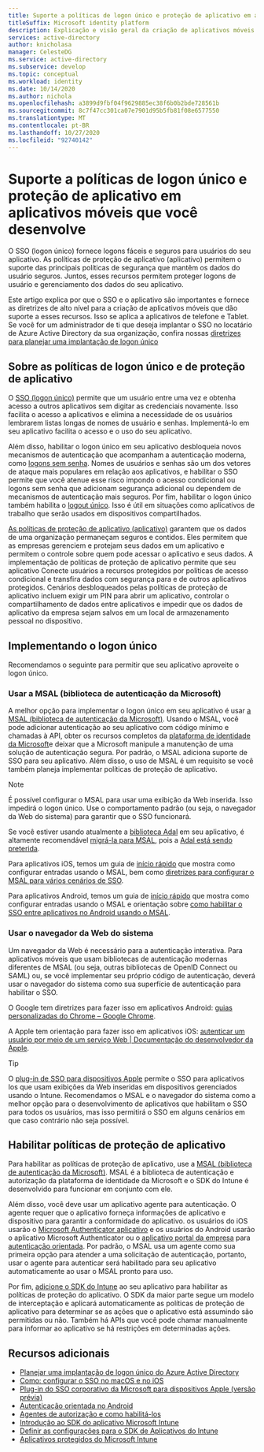 ```yaml
---
title: Suporte a políticas de logon único e proteção de aplicativo em aplicativos móveis que você desenvolve | Azure
titleSuffix: Microsoft identity platform
description: Explicação e visão geral da criação de aplicativos móveis que dão suporte a políticas de logon único e de proteção de aplicativo
services: active-directory
author: knicholasa
manager: CelesteDG
ms.service: active-directory
ms.subservice: develop
ms.topic: conceptual
ms.workload: identity
ms.date: 10/14/2020
ms.author: nichola
ms.openlocfilehash: a3899d9fbf04f9629885ec38f6b0b2bde728561b
ms.sourcegitcommit: 8c7f47cc301ca07e7901d95b5fb81f08e6577550
ms.translationtype: MT
ms.contentlocale: pt-BR
ms.lasthandoff: 10/27/2020
ms.locfileid: "92740142"
---
```

# <a name="support-single-sign-on-and-app-protection-policies-in-mobile-apps-you-develop"></a>Suporte a políticas de logon único e proteção de aplicativo em aplicativos móveis que você desenvolve

O SSO (logon único) fornece logons fáceis e seguros para usuários do seu aplicativo. As políticas de proteção de aplicativo (aplicativo) permitem o suporte das principais políticas de segurança que mantêm os dados do usuário seguros. Juntos, esses recursos permitem proteger logons de usuário e gerenciamento dos dados do seu aplicativo.

Este artigo explica por que o SSO e o aplicativo são importantes e fornece as diretrizes de alto nível para a criação de aplicativos móveis que dão suporte a esses recursos. Isso se aplica a aplicativos de telefone e Tablet. Se você for um administrador de ti que deseja implantar o SSO no locatário de Azure Active Directory da sua organização, confira nossas [diretrizes para planejar uma implantação de logon único](../manage-apps/plan-sso-deployment.md)

## <a name="about-single-sign-on-and-app-protection-policies"></a>Sobre as políticas de logon único e de proteção de aplicativo

O [SSO (logon único)](../manage-apps/plan-sso-deployment.md) permite que um usuário entre uma vez e obtenha acesso a outros aplicativos sem digitar as credenciais novamente. Isso facilita o acesso a aplicativos e elimina a necessidade de os usuários lembrarem listas longas de nomes de usuário e senhas. Implementá-lo em seu aplicativo facilita o acesso e o uso do seu aplicativo.

Além disso, habilitar o logon único em seu aplicativo desbloqueia novos mecanismos de autenticação que acompanham a autenticação moderna, como [logons sem senha](../authentication/concept-authentication-passwordless.md). Nomes de usuários e senhas são um dos vetores de ataque mais populares em relação aos aplicativos, e habilitar o SSO permite que você atenue esse risco impondo o acesso condicional ou logons sem senha que adicionam segurança adicional ou dependem de mecanismos de autenticação mais seguros. Por fim, habilitar o logon único também habilita o [logout único](v2-protocols-oidc.md#single-sign-out). Isso é útil em situações como aplicativos de trabalho que serão usados em dispositivos compartilhados.

[As políticas de proteção de aplicativo (aplicativo)](/mem/intune/apps/app-protection-policy) garantem que os dados de uma organização permaneçam seguros e contidos. Eles permitem que as empresas gerenciem e protejam seus dados em um aplicativo e permitem o controle sobre quem pode acessar o aplicativo e seus dados. A implementação de políticas de proteção de aplicativo permite que seu aplicativo Conecte usuários a recursos protegidos por políticas de acesso condicional e transfira dados com segurança para e de outros aplicativos protegidos. Cenários desbloqueados pelas políticas de proteção de aplicativo incluem exigir um PIN para abrir um aplicativo, controlar o compartilhamento de dados entre aplicativos e impedir que os dados de aplicativo da empresa sejam salvos em um local de armazenamento pessoal no dispositivo.

## <a name="implementing-single-sign-on"></a>Implementando o logon único

Recomendamos o seguinte para permitir que seu aplicativo aproveite o logon único.

### <a name="use-microsoft-authentication-library-msal"></a>Usar a MSAL (biblioteca de autenticação da Microsoft)

A melhor opção para implementar o logon único em seu aplicativo é usar [a MSAL (biblioteca de autenticação da Microsoft)](msal-overview.md). Usando o MSAL, você pode adicionar autenticação ao seu aplicativo com código mínimo e chamadas à API, obter os recursos completos da [plataforma de identidade da Microsoft](/azure/active-directory/develop/)e deixar que a Microsoft manipule a manutenção de uma solução de autenticação segura. Por padrão, o MSAL adiciona suporte de SSO para seu aplicativo. Além disso, o uso de MSAL é um requisito se você também planeja implementar políticas de proteção de aplicativo.

> [!NOTE]
> É possível configurar o MSAL para usar uma exibição da Web inserida. Isso impedirá o logon único. Use o comportamento padrão (ou seja, o navegador da Web do sistema) para garantir que o SSO funcionará.

Se você estiver usando atualmente a [biblioteca Adal](../azuread-dev/active-directory-authentication-libraries.md) em seu aplicativo, é altamente recomendável [migrá-la para MSAL](msal-migration.md), pois a [Adal está sendo preterida](https://techcommunity.microsoft.com/t5/azure-active-directory-identity/update-your-applications-to-use-microsoft-authentication-library/ba-p/1257363).

Para aplicativos iOS, temos um guia de [início rápido](quickstart-v2-ios.md) que mostra como configurar entradas usando o MSAL, bem como [diretrizes para configurar o MSAL para vários cenários de SSO](single-sign-on-macos-ios.md).

Para aplicativos Android, temos um guia de [início rápido](quickstart-v2-android.md) que mostra como configurar entradas usando o MSAL e orientação sobre [como habilitar o SSO entre aplicativos no Android usando o MSAL](msal-android-single-sign-on.md).

### <a name="use-the-system-web-browser"></a>Usar o navegador da Web do sistema

Um navegador da Web é necessário para a autenticação interativa. Para aplicativos móveis que usam bibliotecas de autenticação modernas diferentes de MSAL (ou seja, outras bibliotecas de OpenID Connect ou SAML) ou, se você implementar seu próprio código de autenticação, deverá usar o navegador do sistema como sua superfície de autenticação para habilitar o SSO.

O Google tem diretrizes para fazer isso em aplicativos Android: [guias personalizadas do Chrome – Google Chrome](https://developer.chrome.com/multidevice/android/customtabs).

A Apple tem orientação para fazer isso em aplicativos iOS: [autenticar um usuário por meio de um serviço Web | Documentação do desenvolvedor da Apple](https://developer.apple.com/documentation/authenticationservices/authenticating_a_user_through_a_web_service).

> [!TIP]
> O [plug-in de SSO para dispositivos Apple](apple-sso-plugin.md) permite o SSO para aplicativos Ios que usam exibições da Web inseridas em dispositivos gerenciados usando o Intune. Recomendamos o MSAL e o navegador do sistema como a melhor opção para o desenvolvimento de aplicativos que habilitam o SSO para todos os usuários, mas isso permitirá o SSO em alguns cenários em que caso contrário não seja possível.

## <a name="enable-app-protection-policies"></a>Habilitar políticas de proteção de aplicativo

Para habilitar as políticas de proteção de aplicativo, use a [MSAL (biblioteca de autenticação da Microsoft)](msal-overview.md). MSAL é a biblioteca de autenticação e autorização da plataforma de identidade da Microsoft e o SDK do Intune é desenvolvido para funcionar em conjunto com ele.

Além disso, você deve usar um aplicativo agente para autenticação. O agente requer que o aplicativo forneça informações de aplicativo e dispositivo para garantir a conformidade do aplicativo. os usuários do iOS usarão o [Microsoft Authenticator aplicativo](../user-help/user-help-auth-app-sign-in.md) e os usuários do Android usarão o aplicativo Microsoft Authenticator ou o [aplicativo portal da empresa](https://play.google.com/store/apps/details?id=com.microsoft.windowsintune.companyportal) para [autenticação orientada](brokered-auth.md). Por padrão, o MSAL usa um agente como sua primeira opção para atender a uma solicitação de autenticação, portanto, usar o agente para autenticar será habilitado para seu aplicativo automaticamente ao usar o MSAL pronto para uso.

Por fim, [adicione o SDK do Intune](/mem/intune/developer/app-sdk-get-started) ao seu aplicativo para habilitar as políticas de proteção do aplicativo. O SDK da maior parte segue um modelo de interceptação e aplicará automaticamente as políticas de proteção de aplicativo para determinar se as ações que o aplicativo está assumindo são permitidas ou não. Também há APIs que você pode chamar manualmente para informar ao aplicativo se há restrições em determinadas ações.

## <a name="additional-resources"></a>Recursos adicionais

- [Planejar uma implantação de logon único do Azure Active Directory](../manage-apps/plan-sso-deployment.md)
- [Como: configurar o SSO no macOS e no iOS](single-sign-on-macos-ios.md)
- [Plug-in do SSO corporativo da Microsoft para dispositivos Apple (versão prévia)](apple-sso-plugin.md)
- [Autenticação orientada no Android](brokered-auth.md)
- [Agentes de autorização e como habilitá-los](authorization-agents.md)
- [Introdução ao SDK do aplicativo Microsoft Intune](/mem/intune/developer/app-sdk-get-started)
- [Definir as configurações para o SDK de Aplicativos do Intune](/mem/intune/developer/app-sdk-ios#configure-settings-for-the-intune-app-sdk)
- [Aplicativos protegidos do Microsoft Intune](/mem/intune/apps/apps-supported-intune-apps)
